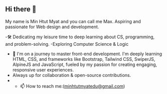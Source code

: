 ## Hi there 👋
My name is Min Htut Myat and you can call me Max. Aspiring and passionate for Web design and development.

-🛠️ Dedicating my leisure time to deep learning about CS, programming, and problem-solving.
-Exploring Computer Science & Logic
- 🔭 I'm on a journey to master front-end development. I'm deeply learning HTML, CSS, and frameworks like Bootstrap, Tailwind CSS, SwiperJS, AlpineJS and JavaScript, fueled by my passion for creating engaging, responsive user experiences.
- Always up for collaboration & open-source contributions.
- - 📫 How to reach me:(minhtutmyatedu@gmail.com)
<!--
**minhtut-hub/minhtut-hub** is a ✨ _special_ ✨ repository because its `README.md` (this file) appears on your GitHub profile.

Here are some ideas to get you started:

- 🔭 I’m currently working on ...
- 🌱 I’m currently learning ...
- 👯 I’m looking to collaborate on ...
- 🤔 I’m looking for help with ...
- 💬 Ask me about ...
- 📫 How to reach me: ...
- 😄 Pronouns: ...
- ⚡ Fun fact: ...
-->
